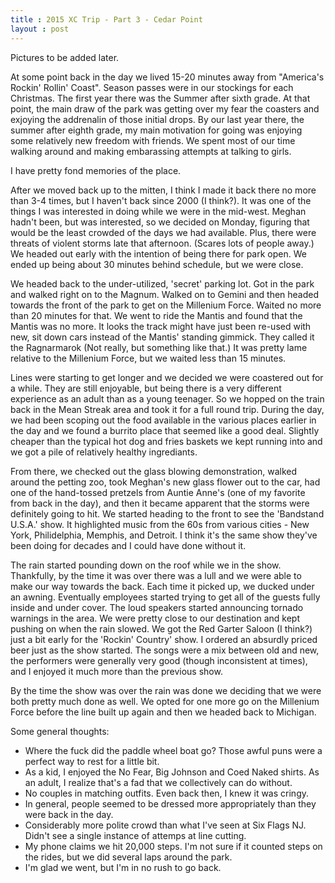 ```yaml
---
title : 2015 XC Trip - Part 3 - Cedar Point
layout : post
---
```


Pictures to be added later.

At some point back in the day we lived 15-20 minutes away from \"America's Rockin\' Rollin\' Coast\".  Season passes were in our stockings for each Christmas.  The first year there was the Summer after sixth grade.  At that point, the main draw of the park was getting over my fear the coasters and exjoying the addrenalin of those initial drops.  By our last year there, the summer after eighth grade, my main motivation for going was enjoying some relatively new freedom with friends.  We spent most of our time walking around and making embarassing attempts at talking to girls.  

I have pretty fond memories of the place. 

After we moved back up to the mitten, I think I made it back there no more than 3-4 times, but I haven\'t back since 2000 (I think?).  It was one of the things I was interested in doing while we were in the mid-west.  Meghan hadn't been, but was interested, so we decided on Monday, figuring that would be the least crowded of the days we had available.  Plus, there were threats of violent storms late that afternoon.  (Scares lots of people away.)  We headed out early with the intention of being there for park open.  We ended up being about 30 minutes behind schedule, but we were close.

We headed back to the under-utilized, \'secret\' parking lot.  Got in the park and walked right on to the Magnum.  Walked on to Gemini and then headed towards the front of the park to get on the Millenium Force.  Waited no more than 20 minutes for that.  We went to ride the Mantis and found that the Mantis was no more.  It looks the track might have just been re-used with new, sit down cars instead of the Mantis\' standing gimmick.  They called it the Ragnarmarok (Not really, but something like that.)  It was pretty lame relative to the Millenium Force, but we waited less than 15 minutes.  

Lines were starting to get longer and we decided we were coastered out for a while.  They are still enjoyable, but being there is a very different experience as an adult than as a young teenager.  So we hopped on the train back in the Mean Streak area and took it for a full round trip.  During the day, we had been scoping out the food available in the various places earlier in the day and we found a burrito place that seemed like a good deal.  Slightly cheaper than the typical hot dog and fries baskets we kept running into and we got a pile of relatively healthy ingrediants.  

From there, we checked out the glass blowing demonstration, walked around the petting zoo, took Meghan\'s new glass flower out to the car, had one of the hand-tossed pretzels from Auntie Anne\'s (one of my favorite from back in the day), and then it became apparent that the storms were definitely going to hit.  We started heading to the front to see the \'Bandstand U.S.A.\' show.  It highlighted music from the 60s from various cities - New York, Philidelphia, Memphis, and Detroit.  I think it\'s the same show they've been doing for decades and I could have done without it.

The rain started pounding down on the roof while we in the show.  Thankfully, by the time it was over there was a lull and we were able to make our way towards the back.  Each time it picked up, we ducked under an awning.  Eventually employees started trying to get all of the guests fully inside and under cover.  The loud speakers started announcing tornado warnings in the area.  We were pretty close to our destination and kept pushing on when the rain slowed.  We got the Red Garter Saloon (I think?) just a bit early for the \'Rockin\' Country\' show.  I ordered an absurdly priced beer just as the show started.  The songs were a mix between old and new, the performers were generally very good (though inconsistent at times), and I enjoyed it much more than the previous show.  

By the time the show was over the rain was done we deciding that we were both pretty much done as well.  We opted for one more go on the Millenium Force before the line built up again and then we headed back to Michigan.

Some general thoughts:

- Where the fuck did the paddle wheel boat go?  Those awful puns were a perfect way to rest for a little bit.  
- As a kid, I enjoyed the No Fear, Big Johnson and Coed Naked shirts.  As an adult, I realize that's a fad that we collectively can do without.
- No couples in matching outfits.  Even back then, I knew it was cringy.
- In general, people seemed to be dressed more appropriately than they were back in the day.
- Considerably more polite crowd than what I've seen at Six Flags NJ.  Didn't see a single instance of attemps at line cutting.  
- My phone claims we hit 20,000 steps.  I'm not sure if it counted steps on the rides, but we did several laps around the park.
- I'm glad we went, but I'm in no rush to go back.
